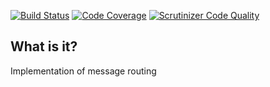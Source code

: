 [![Build Status](https://travis-ci.org/php-service-bus/messages-router.svg?branch=v3.0)](https://travis-ci.org/php-service-bus/messages-router)
[![Code Coverage](https://scrutinizer-ci.com/g/php-service-bus/messages-router/badges/coverage.png?b=v3.0)](https://scrutinizer-ci.com/g/php-service-bus/messages-router/?branch=v3.0)
[![Scrutinizer Code Quality](https://scrutinizer-ci.com/g/php-service-bus/messages-router/badges/quality-score.png?b=v3.0)](https://scrutinizer-ci.com/g/php-service-bus/messages-router/?branch=v3.0)

## What is it?

Implementation of message routing
